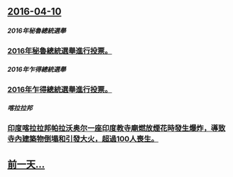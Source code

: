 ## [2016-04-10](/zh/news/2016/04/10/index.md)

##### 2016年秘魯總統選舉
### [2016年秘魯總統選舉進行投票。 ](/zh/news/2016/04/10/2016年秘魯總統選舉進行投票.md)
##### 2016年乍得總統選舉
### [2016年乍得總統選舉進行投票。 ](/zh/news/2016/04/10/2016年乍得總統選舉進行投票.md)
##### 喀拉拉邦
### [印度喀拉拉邦帕拉沃奥尔一座印度教寺廟燃放煙花時發生爆炸，導致寺內建築物倒塌和引發大火，超過100人喪生。 ](/zh/news/2016/04/10/印度喀拉拉邦帕拉沃奥尔一座印度教寺廟燃放煙花時發生爆炸-導致寺內建築物倒塌和引發大火-超過100人喪生.md)
## [前一天...](/zh/news/2016/04/8/index.md)

